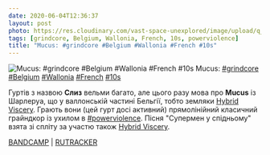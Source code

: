 ```yaml
---
date: 2020-06-04T12:36:37
layout: post
photo: https://res.cloudinary.com/vast-space-unexplored/image/upload/q_auto,dpr_auto,w_auto/photos/photo_983_04-06-2020_12-36-37.jpg
tags: [grindcore, Belgium, Wallonia, French, 10s, powerviolence]
title: "Mucus: #grindcore #Belgium #Wallonia #French #10s"
---
```

![Mucus: #grindcore #Belgium #Wallonia #French #10s](https://res.cloudinary.com/vast-space-unexplored/image/upload/q_auto,dpr_auto,w_auto/photos/photo_983_04-06-2020_12-36-37.jpg)
Mucus: [#grindcore](/tags/#grindcore) [#Belgium](/tags/#Belgium) [#Wallonia](/tags/#Wallonia) [#French](/tags/#French) [#10s](/tags/#10s)

Гуртів з назвою **Слиз** вельми багато, але цього разу мова про **Mucus** із Шарлеруа, що у валлонській частині Бельгії, тобто земляки [Hybrid Viscery](/2020-06-03-hybrid-viscery--deathgrind-grindcore-belgium-wallonia). Грають вони (цей гурт досі активний) прямолінійний класичний грайндкор із ухилом в [#powerviolence](/tags/#powerviolence). Пісня &quot;Супермен у спідньому&quot; взята зі спліту за участю також [Hybrid Viscery](/2020-06-03-hybrid-viscery--deathgrind-grindcore-belgium-wallonia).

[BANDCAMP](https://coyoterecords.bandcamp.com/album/4-way-split-stages-of-infection) \| [RUTRACKER](https://rutracker.org/forum/viewtopic.php?t=3176359)